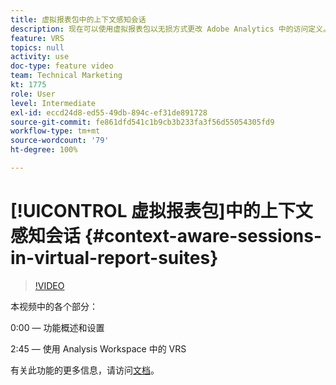 ```yaml
---
title: 虚拟报表包中的上下文感知会话
description: 现在可以使用虚拟报表包以无损方式更改 Adobe Analytics 中的访问定义。 我们将向您说明如何做到这一点并提供其他可用选项。
feature: VRS
topics: null
activity: use
doc-type: feature video
team: Technical Marketing
kt: 1775
role: User
level: Intermediate
exl-id: eccd24d8-ed55-49db-894c-ef31de891728
source-git-commit: fe861dfd541c1b9cb3b233fa3f56d55054305fd9
workflow-type: tm+mt
source-wordcount: '79'
ht-degree: 100%

---
```


# [!UICONTROL 虚拟报表包]中的上下文感知会话 {#context-aware-sessions-in-virtual-report-suites}

>[!VIDEO](https://video.tv.adobe.com/v/23545/?quality=12)

本视频中的各个部分：

0:00 — 功能概述和设置

2:45 — 使用 Analysis Workspace 中的 VRS

有关此功能的更多信息，请访问[文档](https://experienceleague.adobe.com/docs/analytics/components/virtual-report-suites/vrs-mobile-visit-processing.html?lang=zh-Hans)。
